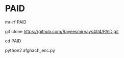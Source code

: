 # PAlD

mr-rf PAlD

git clone
https://github.com/Rayeesmirvays404/PAlD.git

cd PAlD

python2 afghach_enc.py
